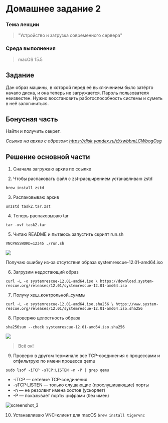 # Домашнее задание 2

### Тема лекции
> "Устройство и загрузка современного сервера"

### Среда выполнения
> macOS 15.5

## Задание
Дан образ машины, в которой перед её выключением было затёрто начало диска, и она теперь не загружается. Пароль пользователя неизвестен. Нужно восстановить работоспособность системы и суметь в неё залогиниться.

## Бонусная часть
Найти и получить секрет.

*Ссылка на архив с образом: https://disk.yandex.ru/d/xwbbmLCWbogOsg*

## Решение основной части
1. Сначала загружаю архив по ссылке

2. Чтобы распаковать файл c zst-расширением устанавливаю zstd

`brew install zstd`

3. Распаковываю архив

`unzstd task2.tar.zst`

4. Теперь распаковываю tar

`tar -xvf task2.tar`

5. Читаю README и пытаюсь запустить скрипт run.sh

`VNCPASSWORD=12345 ./run.sh`

![](https://getfile.dokpub.com/yandex/get/https://disk.yandex.ru/i/GYNCND47czg08g)

Получаю ошибку из-за отсутствия образа systemrescue-12.01-amd64.iso

6. Загрузим недостающий образ

`curl -L -o systemrescue-12.01-amd64.iso \
  https://download.system-rescue.org/releases/12.01/systemrescue-12.01-amd64.iso`

7. Получу хеш_контрольной_суммы

`curl -L -o systemrescue-12.01-amd64.iso.sha256 \
  https://www.system-rescue.org/releases/12.01/systemrescue-12.01-amd64.iso.sha256`

8. Проверяю целостность образа

`sha256sum --check systemrescue-12.01-amd64.iso.sha256`

![](https://getfile.dokpub.com/yandex/get/https://disk.yandex.ru/i/W2--lXCBsW3JlQ)

> Всё ок!

9. Проверю в другом терминале все TCP-соединения с процессами и отфильтрую по имени процесса qemu

`sudo lsof -iTCP -sTCP:LISTEN -n -P | grep qemu`

-	-iTCP — сетевые TCP-соединения  
-	-sTCP:LISTEN — только слушающие (прослушивающие) порты  
-	-n — не резолвит имена хостов (ускоряет)  
-	-P — показывает порты цифрами (без имен)  

![screenshot_3]()

10. Устанавливаю VNC-клиент для macOS
`brew install tigervnc`
